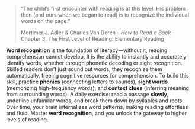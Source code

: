 > “The child’s first encounter with reading is at this level. His problem then (and ours when we began to read) is to recognize the individual words on the page.”
>
> Mortimer J. Adler & Charles Van Doren - *How to Read a Book* - Chapter 3: The First Level of Reading: Elementary Reading

**Word recognition** is the foundation of literacy—without it, reading comprehension cannot develop. It is the ability to instantly and accurately identify words, whether through phonetic decoding or sight recognition. Skilled readers don’t just sound out words; they recognize them automatically, freeing cognitive resources for comprehension. To build this skill, practice **phonics** (connecting letters to sounds), **sight words** (memorizing high-frequency words), and **context clues** (inferring meaning from surrounding words). A daily exercise: read a passage **slowly**, underline unfamiliar words, and break them down by syllables and roots. Over time, your brain internalizes word patterns, making reading effortless and fluid. Master **word recognition**, and you unlock the gateway to higher levels of reading.
